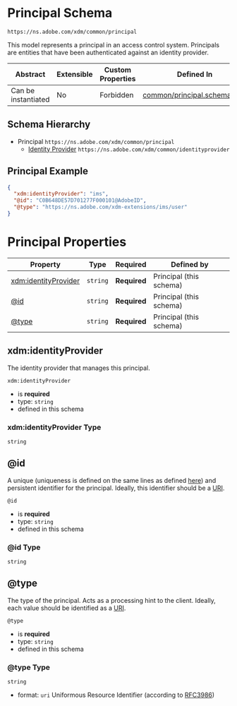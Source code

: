 ---
---

# Principal Schema

```
https://ns.adobe.com/xdm/common/principal
```

This model represents a principal in an access control system. Principals are entities that have been authenticated against an identity provider.

| Abstract | Extensible | Custom Properties | Defined In |
|----------|------------|-------------------|------------|
| Can be instantiated | No | Forbidden | [common/principal.schema.json](common/principal.schema.json) |

## Schema Hierarchy

* Principal `https://ns.adobe.com/xdm/common/principal`
  * [Identity Provider](identityprovider.schema.md) `https://ns.adobe.com/xdm/common/identityprovider`

## Principal Example
```json
{
  "xdm:identityProvider": "ims",
  "@id": "C0B648DE57D701277F000101@AdobeID",
  "@type": "https://ns.adobe.com/xdm-extensions/ims/user"
}
```

# Principal Properties

| Property | Type | Required | Defined by |
|----------|------|----------|------------|
| [xdm:identityProvider](#xdm:identityProvider) | `string` | **Required** | Principal (this schema) |
| [@id](#@id) | `string` | **Required** | Principal (this schema) |
| [@type](#@type) | `string` | **Required** | Principal (this schema) |

## xdm:identityProvider

The identity provider that manages this principal.

`xdm:identityProvider`
* is **required**
* type: `string`
* defined in this schema

### xdm:identityProvider Type


`string`






## @id

A unique (uniqueness is defined on the same lines as defined [here](https://tools.ietf.org/html/rfc8141#section-5)) and persistent identifier for the principal. Ideally, this identifier should be a [URI](https://tools.ietf.org/html/rfc3986).

`@id`
* is **required**
* type: `string`
* defined in this schema

### @id Type


`string`






## @type

The type of the principal. Acts as a processing hint to the client. Ideally, each value should be identified as a [URI](https://tools.ietf.org/html/rfc3986).

`@type`
* is **required**
* type: `string`
* defined in this schema

### @type Type


`string`
* format: `uri` Uniformous Resource Identifier (according to [RFC3986](http://tools.ietf.org/html/rfc3986))





